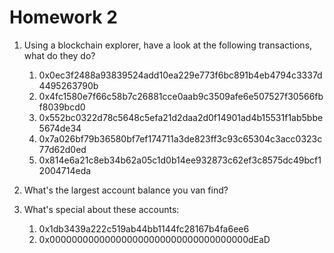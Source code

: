 # Homework 2

1. Using a blockchain explorer, have a look at the following transactions, what 
do they do?

	1. 0x0ec3f2488a93839524add10ea229e773f6bc891b4eb4794c3337d4495263790b
	2. 0x4fc1580e7f66c58b7c26881cce0aab9c3509afe6e507527f30566fbf8039bcd0
	3. 0x552bc0322d78c5648c5efa21d2daa2d0f14901ad4b15531f1ab5bbe5674de34
	4. 0x7a026bf79b36580bf7ef174711a3de823ff3c93c65304c3acc0323c77d62d0ed
	5. 0x814e6a21c8eb34b62a05c1d0b14ee932873c62ef3c8575dc49bcf12004714eda

2. What's the largest account balance you van find?

3. What's special about these accounts:

	1. 0x1db3439a222c519ab44bb1144fc28167b4fa6ee6
	2. 0x000000000000000000000000000000000000dEaD
